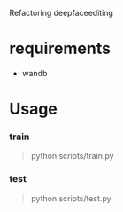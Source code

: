 Refactoring deepfaceediting

# requirements
- wandb

# Usage
### train
> python scripts/train.py



### test
> python scripts/test.py


